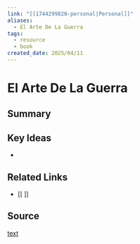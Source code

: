 ```yaml
---
link: "[[1744299820-personal|Personal]]"
aliases:
  - El Arte De La Guerra
tags:
  - resource
  - book
created_date: 2025/04/11
---
```

# El Arte De La Guerra

## Summary


## Key Ideas
- 

## Related Links
- [[ ]]

## Source
[text](url) 
